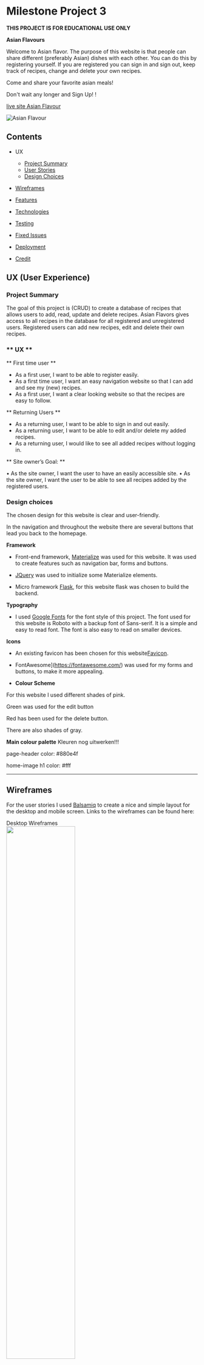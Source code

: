 # **Milestone Project 3**
**THIS PROJECT IS FOR EDUCATIONAL USE ONLY**

**Asian Flavours**

Welcome to Asian flavor. 
The purpose of this website is that people can share different (preferably Asian) dishes with each other. You can do this by registering yourself. If you are registered you can sign in and sign out, keep track of recipes, change and delete your own recipes.

Come and share your favorite asian meals! <br />

Don't wait any longer and Sign Up! !

[live site Asian Flavour](https://)

![Asian Flavour]()
## **Contents** ##
* UX
    * [Project Summary](#project-summary)
    * [User Stories](#user-stories)
    * [Design Choices](#design-choices)
* [Wireframes](#wireframes)
* [Features](#features)

* [Technologies](#technologies)
* [Testing](#testing)
* [Fixed Issues](#fixed-issues)
* [Deployment](#deployment)
* [Credit](#credits)

## **UX (User Experience)** ##
### **Project Summary** ###

The goal of this project is (CRUD) to create a database of recipes that allows users to add, read, update and delete recipes.
Asian Flavors gives access to all recipes in the database for all registered and unregistered users. Registered users can add new recipes, edit and delete their own recipes.

### ** UX **
** First time user **

-	As a first user, I want to be able to register easily.
-   As a first time user, I want an easy navigation website so that I can add 
    and see my (new) recipes.
-	As a first user, I want a clear looking website so that the recipes are         easy to follow.

** Returning Users **

-	As a returning user, I want to be able to sign in and out easily.
-   As a returning user, I want to be able to edit and/or delete my added 
    recipes.
-   As a returning user, I would like to see all added recipes without logging 
    in.

** Site owner’s Goal: **

•	As the site owner, I want the user to have an easily accessible site.
•	As the site owner, I want the user to be able to see all recipes added by       the registered users.

### **Design choices**

The chosen design for this website is clear and user-friendly.

In the navigation and throughout the website there are several buttons that lead you back to the homepage.

**Framework**

* Front-end framework, [Materialize](https://materializecss.com/)
was used for this website. It was used to create features such as navigation bar, forms and buttons.

* [JQuery](https://jquery.com/) was used to initialize some Materialize elements.

* Micro framework [Flask](https://flask.palletsprojects.com/en/1.1.x/), 
for this website flask was chosen to build the backend.

**Typography**
- I used [Google Fonts](https://fonts.google.com/specimen/Roboto) for the font style of this project. The font used for this website is Roboto with a backup font of Sans-serif. It is a simple and easy to read font. The font is also easy to read on smaller devices.


**Icons**
  - An existing favicon has been chosen for this website[Favicon](https://favicon.io/). 
  - FontAwesome](https://fontawesome.com/) was used for my forms and buttons, to make it more appealing.

- **Colour Scheme**

For this website I used different shades of pink.

Green was used for the edit button

Red has been used for the delete button.

There are also shades of gray.


**Main colour palette**
Kleuren nog uitwerken!!!

page-header 
    color: #880e4f

home-image h1
    color: #fff


---
## **Wireframes**
For the user stories I used [Balsamiq](https://balsamiq.com/) to create a nice and simple layout for the desktop and mobile screen.
Links to the wireframes can be found here:

Desktop Wireframes <br>
<img src="readme-documents/" width="60%" height="60%">

Desktop Wireframe, for bigger image [Click here](readme-documents/)

<img src="readme-documents/" width="60%" height="60%">

Tablet Wireframe, for bigger image [Click here](readme-documents/)

Mobile Wireframe <br>
<img src="readme-documents/" width="60%" height="60%">

Mobile Wireframe, for bigger image [Click here](readme-documents/)

Note: There were some layout changes. The result is not quite the same as the examples of the wireframes.
 
---

## **Features**

**Features Left to Implement**
-   Entering an email address for newsletter.
-   Leave a comment underneath a recipe (for account members only).
-   Rate the recipe.

---
## **Technologies**

**Deployment**
  * [Heroku](https://dashboard.heroku.com/)
  * [Git](https://git-scm.com/)
  * [Github](https://github.com/)
  * [Gitpod](https://gitpod.io/)

**Front-End**

  - [HTML5](https://en.wikipedia.org/wiki/HTML)
    - To give the page its structure and presenting static data.
    - All HTML files are located within the 'templates' directory.
  - [CSS](https://en.wikipedia.org/wiki/CSS)
    - CSS has been used to style and customise the content of this project.
  - [Materialize](https://materializecss.com/)
    - This is a framework that I have used to simplify CSS classes, features that have been used and modified include the navbar, responsive design classes, and colors for backgrounds and text.
  - [JQuery](https://en.wikipedia.org/wiki/JQuery)
    - JQuery has been used to give the site its functionality as well as making DOM manipulation simpler.

- **Back-end**
  - [MongoDB](https://www.mongodb.com/) 
    - As the data entered by users can always be different from one to the next, the project uses MongoDB to store its data as MongoDB is a Document Based Database.
  - [Flask](https://flask.palletsprojects.com/en/2.0.x/)
    - Flask is a framework that allows developers to easily present data in an orderly fashion. All data entered by a user, such as the Recipe Name, is presented to users with a few lines of code embedded into the HTML.
      - Modules from Flask that have been included are:
      - Flask
      - flash
      - render_template
      - redirect
      - request
      - session
      - url_for
      - PyMongo
  - [bson.objectid](https://www.npmjs.com/package/bson-objectid)
      - ObjectId
  - [werkzeug.security](https://werkzeug.palletsprojects.com/en/1.0.x/utils/)
      - generate_password_hash
      - check_password_hash
  - [datetime](https://docs.python.org/3/library/datetime.html)
      - datetime
  - [Python](https://www.python.org/)
    - Python is working very closely with Flask to manipulate data and HTML across multiple pages within the app.

- **Validators**
  - The validators that have been used on the project are as followed:
    - [HTML Validator](https://validator.w3.org/nu/) - No issues apart from jinja templating
    - [CSS Validator](https://jigsaw.w3.org/css-validator/) - No issues
    - [JavaScript Validator](https://jshint.com/) - No issues 
    - [Python Validator](http://pep8online.com/) - No issues
---
## **Testing**
 
For the main foundation of this website I used Tim Nelson's Code Institute Task Manager Mini-Project. Then I modified it to my website


## **Deployment**

Github

How to clone code from GitHub:

1.  Go to [Github repository](https://github.com/gwenjo/asian-flavours), navigate to the main page and click Code:
2.  To Clone the repository using HTTPS, under "Clone" click HTTPS.

<img src="readme-documents/clone-github.png" width="50%" height="50%">

3.  Open Git Bash in your local IDE.
4.  Change your current working directory to where you want the cloned directory to be made.
5.  Type `$ git clone`, and paste the URL you copied earlier:
    `$ git clone https://github.com/YOUR-USERNAME/asian-flavours.git`
6. Press enter your local clone will be ready.

### **How to clone this repository to your device**
1.  Create an `env.py` file to store variables, also create .gitignore file to keep these from being displayed:
     - Import os 
     - os.environ.setdefault("IP", "value") 
     - os.environ.setdefault("PORT", "value") 
     - os.environ.setdefault("SECRET_KEY", " value") 
     - os.environ.setdefault("MONGO_URI", " value") 
     - os.environ.setdefault("MONGO_DBNAME", "value")

To properly explain the deployment to Heroku progress. I’ll give a detailed explanation below:

2.  Create a new application using the Heroku dashboard.
3. With `npm install -g Heroku` you can install Heroku.
4. Create a requirements.txt in the console using 
-	`pip3 freeze > requirements.txt`.
5. Create a Procfile via the console using 
`echo web: python app.py > Procfile`.
6. Go to [Heroku]( https://id.heroku.com/login) and login, on your dashboard on the right, click ‘New’ than ‘Create new app’:

<img src="readme-documents/new-app.png" width="50%" height="50%">
    
Create an app name
Choose region closest to you:
Then click ‘Create app’:

<img src="readme-documents/heroku-app-name.png" width="50%" height="50%">
    
3.  Than select:
-   Deploy
-   Deployment method and choose GitHub.
-   Search for a repository to connect to
-   Add your repository name,
-   Click the `Search` button,
-   If the repository is found, click `Connect` to connect to this app:

<img src="readme-documents/deployment-method.png" width="50%" height="50%">

4.  Now go to `Settings`. Click `Reveal Config Vars`.

Here you can fill in the variables from the `env.py` file to securely tell Heroku which variables are required:
     - IP
     - PORT
     - MONGO_DBNAME
     - MONGO_URI
     - SECRET_KEY

<img src="readme-documents/reveal-config-vars.png" width="50%" height="50%">

5.  After adding the variables push requirements.txt and Profile to the repository
`$ git add requirements.txt`
`$ git commit -m “add requirements.txt”`

`$ git add Profile`
`$ git commit -m ”Profile”`

`$ git push`

6.  Go back to the Heroku page, and press ‘Enable Automatic Deployment’ and then click ‘Deploy Branch’.
    
<img src="readme-documents/deploy-branch.png" width="50%" height="50%">

7.  When Heroku is finished building you will see Your app was successfully deployed.
Click on ‘View’ to launch the app.
    
<img src="readme-documents/view-deploy.png" width="50%" height="50%">
 

## **Credits**
- **Content and Media**
  The content and images used in this site were obtained from links below:
  Images | Content
 
- **Resources**

  The resources used to create this project:

### **Acknowledgements**

 

**THIS PROJECT IS FOR EDUCATIONAL USE ONLY**